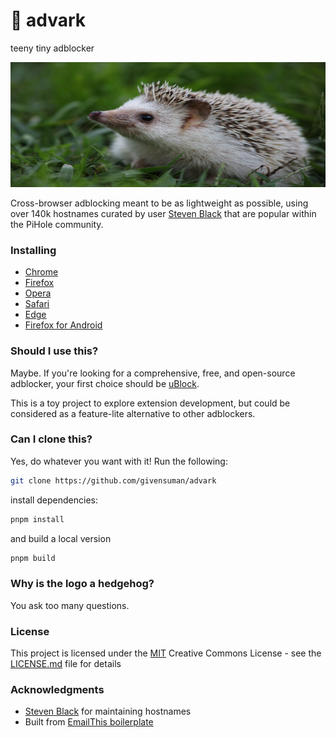 # 🦔 advark

teeny tiny adblocker

<img src="./assets/hedgehog.png" height="200px" width="100%" position="center" />

Cross-browser adblocking meant to be as lightweight as possible, using over 140k hostnames curated by user [Steven Black](https://github.com/StevenBlack/hosts) that are popular within the PiHole community.

### Installing

- [Chrome]()
- [Firefox]()
- [Opera]()
- [Safari]()
- [Edge]()
- [Firefox for Android]()

### Should I use this?

Maybe. If you're looking for a comprehensive, free, and open-source adblocker, your first choice should be [uBlock](https://ublockorigin.com/).

This is a toy project to explore extension development, but could be considered as a feature-lite alternative to other adblockers.

### Can I clone this?

Yes, do whatever you want with it! Run the following:

```bash
git clone https://github.com/givensuman/advark
```

install dependencies:

```bash
pnpm install
```

and build a local version

```bash
pnpm build
```

### Why is the logo a hedgehog?

You ask too many questions.

### License

This project is licensed under the [MIT](LICENSE.md) Creative Commons License - see the [LICENSE.md](LICENSE.md) file for details

### Acknowledgments

- [Steven Black](https://github.com/StevenBlack/hosts) for maintaining hostnames
- Built from [EmailThis boilerplate](https://github.com/EmailThis/extension-boilerplate)
